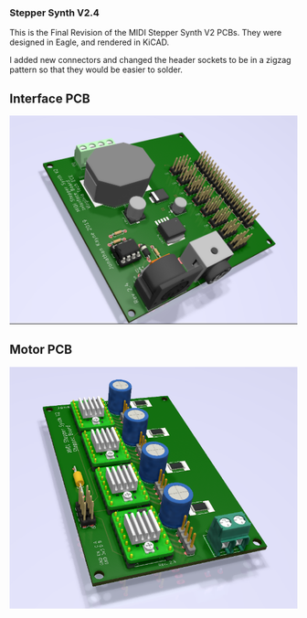 ### Stepper Synth V2.4

This is the Final Revision of the MIDI Stepper Synth V2 PCBs. They were designed in Eagle, and rendered in KiCAD.

I added new connectors and changed the header sockets to be in a zigzag pattern so that they would be easier to solder.

## Interface PCB
![Interface](https://github.com/jzkmath/MIDI-Stepper-Synth-V2/blob/master/PCB/V2.4/StepperSynth2.4_InterfaceRender.png)

## Motor PCB
![Motor](https://github.com/jzkmath/MIDI-Stepper-Synth-V2/blob/master/PCB/V2.4/StepperSynthV2.4_Render.png)
